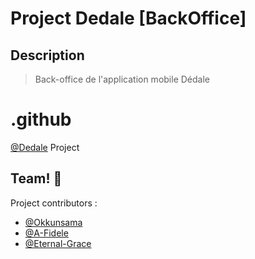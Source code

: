 # Project Dedale [BackOffice]

## Description

> Back-office de l'application mobile Dédale

# .github

[@Dedale][UrlPj] Project

[UrlPj]: https://github.com/ludimuseo/backoffice-dedale/

## Team! 🥇

Project contributors :

- [@Okkunsama][UrlUsr1]
- [@A-Fidele][UrlUsr2]
- [@Eternal-Grace][UrlUsr3]

[UrlUsr1]: https://github.com/A-Fidele/
[UrlUsr2]: https://github.com/okkunsama/
[UrlUsr3]: https://github.com/Eternal-Grace/
